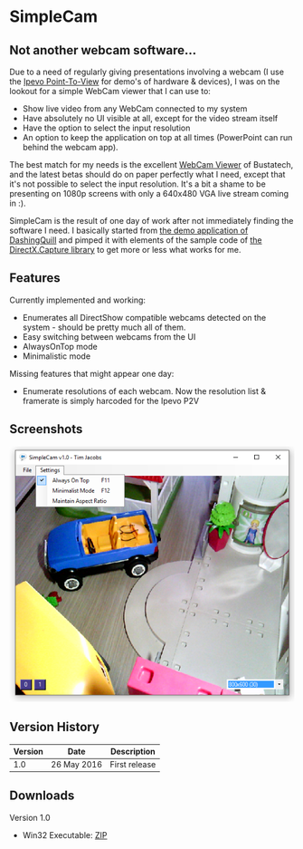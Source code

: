 # SimpleCam
## Not another webcam software...
Due to a need of regularly giving presentations involving a webcam (I use the [Ipevo Point-To-View](http://www.ipevo.com/prods/Point-2-View-USB-Camera) for demo's of hardware & devices), I was on the lookout for a simple WebCam viewer that I can use to:
 * Show live video from any WebCam connected to my system
 * Have absolutely no UI visible at all, except for the video stream itself
 * Have the option to select the input resolution
 * An option to keep the application on top at all times (PowerPoint can run behind the webcam app).

The best match for my needs is the excellent [WebCam Viewer](http://www.bustatech.com/webcamviewer/) of Bustatech, and the latest betas should do on paper perfectly what I need, except that it's not possible to select the input resolution. It's a bit a shame to be presenting on 1080p screens with only a 640x480 VGA live stream coming in :).

SimpleCam is the result of one day of work after not immediately finding the software I need. I basically started from [the demo application of DashingQuill](https://dashingquill.wordpress.com/2012/06/27/capturing-webcam-using-directshow-net-library) and pimped it with elements of the sample code of [the DirectX.Capture library](http://www.codeproject.com/Articles/3566/DirectX-Capture-Class-Library) to get more or less what works for me.

## Features
Currently implemented and working:
 * Enumerates all DirectShow compatible webcams detected on the system - should be pretty much all of them.
 * Easy switching between webcams from the UI
 * AlwaysOnTop mode
 * Minimalistic mode
 
Missing features that might appear one day:
 * Enumerate resolutions of each webcam. Now the resolution list & framerate is simply harcoded for the Ipevo P2V

## Screenshots

![Main User Interface](screenshots/ui10.png)

## Version History

Version | Date | Description
------------ | ------------- | -------------
1.0 | 26 May 2016 | First release

## Downloads

Version 1.0
 * Win32 Executable: [ZIP](downloads/simplecam-1.0-win32.zip)

